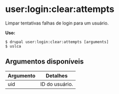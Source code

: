 # user:login:clear:attempts
Limpar tentativas falhas de login para um usuário.

**Uso:**
```
$ drupal user:login:clear:attempts [arguments] 
$ uslca  
```

## Argumentos disponíveis
Argumento | Detalhes
---------|-------------
uid | ID do usuário.
